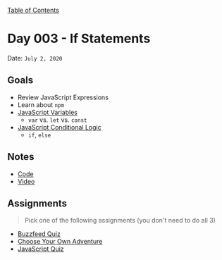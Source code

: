 [Table of Contents](/README.md)

# Day 003 - If Statements

Date: `July 2, 2020`

## Goals
* Review JavaScript Expressions
* Learn about `npm`
* [JavaScript Variables](/units/javascript-variables)
	- `var` vs. `let` vs. `const`
* [JavaScript Conditional Logic](/units/javascript-conditional-logic)
	- `if`, `else`


## Notes
* [Code](./code)
* [Video](https://www.youtube.com/watch?v=SB-qEYVdvXA)

## Assignments
> Pick one of the following assignments (you don't need to do all 3)
* [Buzzfeed Quiz](/assignments/js-buzzfeed)
* [Choose Your Own Adventure](/assignments/js-choose-your-own-adventure)
* [JavaScript Quiz](/assignments/js-quiz)